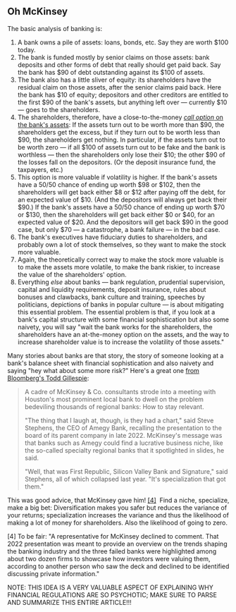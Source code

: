 
## Oh McKinsey

The basic analysis of banking is:

1. A bank owns a pile of assets: loans, bonds, etc. Say they are worth $100 today.
2. The bank is funded mostly by senior claims on those assets: bank deposits and other forms of debt that really should get paid back. Say the bank has $90 of debt outstanding against its $100 of assets.
3. The bank also has a little sliver of equity: its shareholders have the residual claim on those assets, after the senior claims paid back. Here the bank has $10 of equity; depositors and other creditors are entitled to the first $90 of the bank's assets, but anything left over — currently $10 — goes to the shareholders.
4. The shareholders, therefore, have a close-to-the-money [_call option_ on the bank's assets](https://link.mail.bloombergbusiness.com/click/34992007.275818/aHR0cHM6Ly9lbi53aWtpcGVkaWEub3JnL3dpa2kvTWVydG9uX21vZGVs/60e87ce39a995a4b1a2deb96B1ce28125): If the assets turn out to be worth more than $90, the shareholders get the excess, but if they turn out to be worth less than $90, the shareholders get nothing. In particular, if the assets turn out to be worth zero — if all $100 of assets turn out to be fake and the bank is worthless — then the shareholders only lose their $10; the other $90 of the losses fall on the depositors. (Or the deposit insurance fund, the taxpayers, etc.)
5. This option is more valuable if volatility is higher. If the bank's assets have a 50/50 chance of ending up worth $98 or $102, then the shareholders will get back either $8 or $12 after paying off the debt, for an expected value of $10. (And the depositors will always get back their $90.) If the bank's assets have a 50/50 chance of ending up worth $70 or $130, then the shareholders will get back either $0 or $40, for an expected value of $20. And the depositors will get back $90 in the good case, but only $70 — a catastrophe, a bank failure — in the bad case.
6. The bank's executives have fiduciary duties to shareholders, and probably own a lot of stock themselves, so they want to make the stock more valuable.
7. Again, the theoretically correct way to make the stock more valuable is to make the assets more volatile, to make the bank riskier, to increase the value of the shareholders' option.
8. Everything _else_ about banks — bank regulation, prudential supervision, capital and liquidity requirements, deposit insurance, rules about bonuses and clawbacks, bank culture and training, speeches by politicians, depictions of banks in popular culture — is about mitigating this essential problem. The essential problem is that, if you look at a bank's capital structure with some financial sophistication but also some naivety, you will say "wait the bank works for the shareholders, the shareholders have an at-the-money option on the assets, and the way to increase shareholder value is to increase the volatility of those assets."

Many stories about banks are that story, the story of someone looking at a bank's balance sheet with financial sophistication and also naivety and saying "hey what about some more risk?" Here's a great one [from Bloomberg's Todd Gillespie](https://link.mail.bloombergbusiness.com/click/34992007.275818/aHR0cHM6Ly93d3cuYmxvb21iZXJnLmNvbS9uZXdzL2FydGljbGVzLzIwMjQtMDQtMDkvYWZ0ZXItbWNraW5zZXktbXVzaW5ncy10ZXhhcy1iYW5rLWFpbXMtdG8tZXNjYXBlLWZhdGUtb2Ytcml2YWxzP2NtcGlkPUJCRDA0MTAyNF9NT05FWVNUVUZGJnV0bV9tZWRpdW09ZW1haWwmdXRtX3NvdXJjZT1uZXdzbGV0dGVyJnV0bV90ZXJtPTI0MDQxMCZ1dG1fY2FtcGFpZ249bW9uZXlzdHVmZg/60e87ce39a995a4b1a2deb96B43cf0e22):

> A cadre of McKinsey & Co. consultants strode into a meeting with Houston's most prominent local bank to dwell on the problem bedeviling thousands of regional banks: How to stay relevant.
> 
> "The thing that I laugh at, though, is they had a chart," said Steve Stephens, the CEO of Amegy Bank, recalling the presentation to the board of its parent company in late 2022. McKinsey's message was that banks such as Amegy could find a lucrative business niche, like the so-called specialty regional banks that it spotlighted in slides, he said.
> 
> "Well, that was First Republic, Silicon Valley Bank and Signature," said Stephens, all of which collapsed last year. "It's specialization that got them."

This was good advice, that McKinsey gave him! [[4]](imap://dave%40stucky%2Etech@mail.stucky.tech:993/fetch%3EUID%3E.INBOX%3E4899#footnote-4)  Find a niche, specialize, make a big bet: Diversification makes you safer but reduces the variance of your returns; specialization increases the variance and thus the likelihood of making a lot of money for shareholders. Also the likelihood of going to zero.

[4] To be fair: "A representative for McKinsey declined to comment. That 2022 presentation was meant to provide an overview on the trends shaping the banking industry and the three failed banks were highlighted among about two dozen firms to showcase how investors were valuing them, according to another person who saw the deck and declined to be identified discussing private information."

NOTE: THIS IDEA IS A VERY VALUABLE ASPECT OF EXPLAINING WHY FINANCIAL REGULATIONS ARE SO PSYCHOTIC; MAKE SURE TO PARSE AND SUMMARIZE THIS ENTIRE ARTICLE!!!
